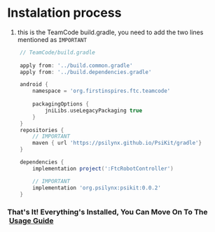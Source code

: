 # Instalation process
1. this is the TeamCode build.gradle, you need to add the two lines mentioned as `IMPORTANT`
```gradle
    // TeamCode/build.gradle
    
    apply from: '../build.common.gradle'
    apply from: '../build.dependencies.gradle'

    android {
        namespace = 'org.firstinspires.ftc.teamcode'
        
        packagingOptions {
            jniLibs.useLegacyPackaging true
        }
    }
    repositories {
        // IMPORTANT
        maven { url 'https://psilynx.github.io/PsiKit/gradle'}
    }

    dependencies {
        implementation project(':FtcRobotController')

        // IMPORTANT
        implementation 'org.psilynx:psikit:0.0.2'
    }
```
### That's It! Everything's Installed, You Can Move On To The &nbsp;[Usage Guide](usage.md)